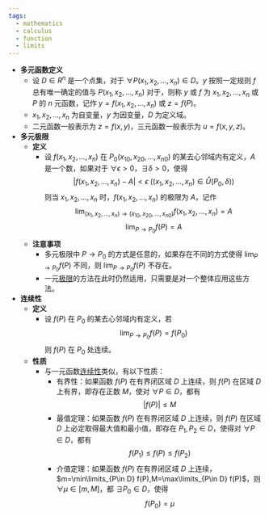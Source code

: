 ```yaml
---
tags:
  - mathematics
  - calculus
  - function
  - limits
---
```

- **多元函数定义**
    - 设 $D\in R^n$ 是一个点集，对于 $\forall P(x_1,x_2,\dots,x_n)\in D$。$y$ 按照一定规则 $f$ 总有唯一确定的值与 $P(x_1,x_2,\dots,x_n)$ 对于，则称 $y$ 或 $f$ 为 $x_1,x_2,\dots,x_n$ 或 $P$ 的 $n$ 元函数，记作 $y=f(x_1,x_2,\dots,x_n)$ 或 $z=f(P)$。
    - $x_1,x_2,\dots,x_n$ 为自变量，$y$ 为因变量，$D$ 为定义域。
    - 二元函数一般表示为 $z=f(x,y)$，三元函数一般表示为 $u=f(x,y,z)$。
- **多元极限**
    - **定义**
        - 设 $f(x_1,x_2,\dots,x_n)$ 在 $P_0(x_{10},x_{20},\dots,x_{n0})$ 的某去心邻域内有定义，$A$ 是一个数，如果对于 $\forall \epsilon>0$，$\exists \delta>0$，使得
          $$
          |f(x_1,x_2,\dots,x_n)-A|<\epsilon\ \left((x_1,x_2,\dots,x_n)\in \mathring U(P_0, \delta)\right)
          $$
          则当 $x_1,x_2,\dots,x_n$ 时，$f(x_1,x_2,\dots,x_n)$ 的极限为 $A$，记作
          $$
          \lim_{(x_1,x_2,\dots,x_n)\to(x_{10},x_{20},\dots,x_{n0})} f(x_1,x_2,\dots,x_n)=A
          $$
          $$
          \lim_{P\to P_0} f(P)=A
          $$
    - **注意事项**
        - 多元极限中 $P\to P_0$ 的方式是任意的，如果存在不同的方式使得 $\lim_{P\to P_0} f(P)$ 不同，则 $\lim_{P\to P_0} f(P)$ 不存在。
        - 一元[极限](/pages/mathematics/calculus/limit.md)的方法在此时仍然适用，只需要是对一个整体应用这些方法。
- **连续性**
    - **定义**
        - 设 $f(P)$ 在 $P_0$ 的某去心邻域内有定义，若
          $$
          \lim_{P\to P_0} f(P)=f(P_0)
          $$
          则 $f(P)$ 在 $P_0$ 处连续。
    - **性质**
        - 与一元函数[连续性](/pages/mathematics/calculus/function.md#oi6fm3)类似，有以下性质：
            - 有界性：如果函数 $f(P)$ 在有界闭区域 $D$ 上连续，则 $f(P)$ 在区域 $D$ 上有界，即存在正数 $M$，使对 $\forall P\in D$，都有
              $$
              |f(P)|\le M
              $$
            - 最值定理：如果函数 $f(P)$ 在有界闭区域 $D$ 上连续，则 $f(P)$ 在区域 $D$ 上必定取得最大值和最小值，即存在 $P_1,P_2\in D$，使得对 $\forall P\in D$，都有
              $$
              f(P_1)\le f(P)\le f(P_2)
              $$
            - 介值定理：如果函数 $f(P)$ 在有界闭区域 $D$ 上连续，$m=\min\limits_{P\in D} f(P),M=\max\limits_{P\in D} f(P)$，则 $\forall \mu\in [m,M]$，都 $\exists P_0\in D$，使得
              $$
              f(P_0)=\mu
              $$
